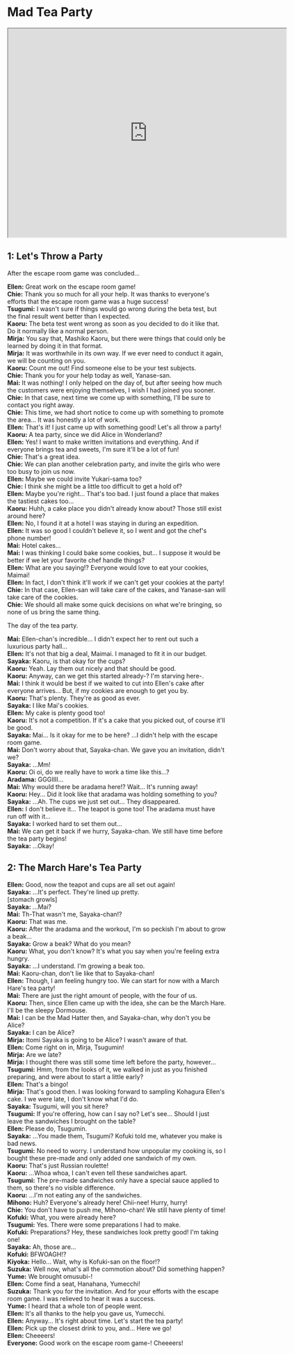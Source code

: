
Mad Tea Party
=============
<div class="videoWrapper"><iframe width="640" height="480" loading="lazy" src="https://www.youtube.com/embed/5On4WnD5fIA?t=1475"></iframe></div>  

## 1: Let's Throw a Party
After the escape room game was concluded...

  
**Ellen:** Great work on the escape room game!  
**Chie:** Thank you so much for all your help. It was thanks to everyone's efforts that the escape room game was a huge success!  
**Tsugumi:** I wasn't sure if things would go wrong during the beta test, but the final result went better than I expected.  
**Kaoru:** The beta test went wrong as soon as you decided to do it like that. Do it normally like a normal person.  
**Mirja:** You say that, Mashiko Kaoru, but there were things that could only be learned by doing it in that format.  
**Mirja:** It was worthwhile in its own way. If we ever need to conduct it again, we will be counting on you.  
**Kaoru:** Count me out! Find someone else to be your test subjects.  
**Chie:** Thank you for your help today as well, Yanase-san.  
**Mai:** It was nothing! I only helped on the day of, but after seeing how much the customers were enjoying themselves, I wish I had joined you sooner.  
**Chie:** In that case, next time we come up with something, I'll be sure to contact you right away.  
**Chie:** This time, we had short notice to come up with something to promote the area... It was honestly a lot of work.  
**Ellen:** That's it! I just came up with something good! Let's all throw a party!  
**Kaoru:** A tea party, since we did Alice in Wonderland?  
**Ellen:** Yes! I want to make written invitations and everything. And if everyone brings tea and sweets, I'm sure it'll be a lot of fun!  
**Chie:** That's a great idea.  
**Chie:** We can plan another celebration party, and invite the girls who were too busy to join us now.  
**Ellen:** Maybe we could invite Yukari-sama too?  
**Chie:** I think she might be a little too difficult to get a hold of?  
**Ellen:** Maybe you're right... That's too bad. I just found a place that makes the tastiest cakes too...  
**Kaoru:** Huhh, a cake place you didn't already know about? Those still exist around here?  
**Ellen:** No, I found it at a hotel I was staying in during an expedition.  
**Ellen:** It was so good I couldn't believe it, so I went and got the chef's phone number!  
**Mai:** Hotel cakes...  
**Mai:** I was thinking I could bake some cookies, but... I suppose it would be better if we let your favorite chef handle things?  
**Ellen:** What are you saying!? Everyone would love to eat your cookies, Maimai!  
**Ellen:** In fact, I don't think it'll work if we can't get your cookies at the party!  
**Chie:** In that case, Ellen-san will take care of the cakes, and Yanase-san will take care of the cookies.  
**Chie:** We should all make some quick decisions on what we're bringing, so none of us bring the same thing.  

The day of the tea party.

  
**Mai:** Ellen-chan's incredible... I didn't expect her to rent out such a luxurious party hall...  
**Ellen:** It's not that big a deal, Maimai. I managed to fit it in our budget.  
**Sayaka:** Kaoru, is that okay for the cups?  
**Kaoru:** Yeah. Lay them out nicely and that should be good.  
**Kaoru:** Anyway, can we get this started already-? I'm starving here-.  
**Mai:** I think it would be best if we waited to cut into Ellen's cake after everyone arrives... But, if my cookies are enough to get you by.  
**Kaoru:** That's plenty. They're as good as ever.  
**Sayaka:** I like Mai's cookies.  
**Ellen:** My cake is plenty good too!  
**Kaoru:** It's not a competition. If it's a cake that you picked out, of course it'll be good.  
**Sayaka:** Mai... Is it okay for me to be here? ...I didn't help with the escape room game.  
**Mai:** Don't worry about that, Sayaka-chan. We gave you an invitation, didn't we?  
**Sayaka:** ...Mm!  
**Kaoru:** Oi oi, do we really have to work a time like this...?  
**Aradama:** GGGIIII...  
**Mai:** Why would there be aradama here!? Wait... It's running away!  
**Kaoru:** Hey... Did it look like that aradama was holding something to you?  
**Sayaka:** ...Ah. The cups we just set out... They disappeared.  
**Ellen:** I don't believe it... The teapot is gone too! The aradama must have run off with it...  
**Sayaka:** I worked hard to set them out...  
**Mai:** We can get it back if we hurry, Sayaka-chan. We still have time before the tea party begins!  
**Sayaka:** ...Okay!  

## 2: The March Hare's Tea Party
**Ellen:** Good, now the teapot and cups are all set out again!  
**Sayaka:** ...It's perfect. They're lined up pretty.  
[stomach growls]  
**Sayaka:** ...Mai?  
**Mai:** Th-That wasn't me, Sayaka-chan!?  
**Kaoru:** That was me.  
**Kaoru:** After the aradama and the workout, I'm so peckish I'm about to grow a beak...  
**Sayaka:** Grow a beak? What do you mean?  
**Kaoru:** What, you don't know? It's what you say when you're feeling extra hungry.  
**Sayaka:** ...I understand. I'm growing a beak too.  
**Mai:** Kaoru-chan, don't lie like that to Sayaka-chan!  
**Ellen:** Though, I am feeling hungry too. We can start for now with a March Hare's tea party!  
**Mai:** There are just the right amount of people, with the four of us.  
**Kaoru:** Then, since Ellen came up with the idea, she can be the March Hare. I'll be the sleepy Dormouse.  
**Mai:** I can be the Mad Hatter then, and Sayaka-chan, why don't you be Alice?  
**Sayaka:** I can be Alice?  
**Mirja:** Itomi Sayaka is going to be Alice? I wasn't aware of that.  
**Ellen:** Come right on in, Mirja, Tsugumin!  
**Mirja:** Are we late?  
**Mirja:** I thought there was still some time left before the party, however...  
**Tsugumi:** Hmm, from the looks of it, we walked in just as you finished preparing, and were about to start a little early?  
**Ellen:** That's a bingo!  
**Mirja:** That's good then. I was looking forward to sampling Kohagura Ellen's cake. I we were late, I don't know what I'd do.  
**Sayaka:** Tsugumi, will you sit here?  
**Tsugumi:** If you're offering, how can I say no? Let's see... Should I just leave the sandwiches I brought on the table?  
**Ellen:** Please do, Tsugumin.  
**Sayaka:** ...You made them, Tsugumi? Kofuki told me, whatever you make is bad news.  
**Tsugumi:** No need to worry. I understand how unpopular my cooking is, so I bought these pre-made and only added one sandwich of my own.  
**Kaoru:** That's just Russian roulette!  
**Kaoru:** ...Whoa whoa, I can't even tell these sandwiches apart.  
**Tsugumi:** The pre-made sandwiches only have a special sauce applied to them, so there's no visible difference.  
**Kaoru:** ...I'm not eating any of the sandwiches.  
**Mihono:** Huh? Everyone's already here! Chii-nee! Hurry, hurry!  
**Chie:** You don't have to push me, Mihono-chan! We still have plenty of time!  
**Kofuki:** What, you were already here?  
**Tsugumi:** Yes. There were some preparations I had to make.  
**Kofuki:** Preparations? Hey, these sandwiches look pretty good! I'm taking one!  
**Sayaka:** Ah, those are...  
**Kofuki:** BFWOAGH!?  
**Kiyoka:** Hello... Wait, why is Kofuki-san on the floor!?  
**Suzuka:** Well now, what's all the commotion about? Did something happen?  
**Yume:** We brought omusubi-!  
**Ellen:** Come find a seat, Hanahana, Yumecchi!  
**Suzuka:** Thank you for the invitation. And for your efforts with the escape room game. I was relieved to hear it was a success.  
**Yume:** I heard that a whole ton of people went.  
**Ellen:** It's all thanks to the help you gave us, Yumecchi.  
**Ellen:** Anyway... It's right about time. Let's start the tea party!  
**Ellen:** Pick up the closest drink to you, and... Here we go!  
**Ellen:** Cheeeers!  
**Everyone:** Good work on the escape room game-! Cheeeers!  
